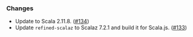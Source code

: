 ### Changes

* Update to Scala 2.11.8. ([#134])
* Update `refined-scalaz` to Scalaz 7.2.1 and build it for Scala.js.
  ([#133])

[#133]: https://github.com/fthomas/refined/pull/133
[#134]: https://github.com/fthomas/refined/pull/134
